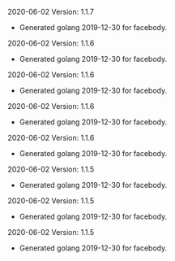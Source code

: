 2020-06-02 Version: 1.1.7
- Generated golang 2019-12-30 for facebody.

2020-06-02 Version: 1.1.6
- Generated golang 2019-12-30 for facebody.

2020-06-02 Version: 1.1.6
- Generated golang 2019-12-30 for facebody.

2020-06-02 Version: 1.1.6
- Generated golang 2019-12-30 for facebody.

2020-06-02 Version: 1.1.6
- Generated golang 2019-12-30 for facebody.

2020-06-02 Version: 1.1.5
- Generated golang 2019-12-30 for facebody.

2020-06-02 Version: 1.1.5
- Generated golang 2019-12-30 for facebody.

2020-06-02 Version: 1.1.5
- Generated golang 2019-12-30 for facebody.

